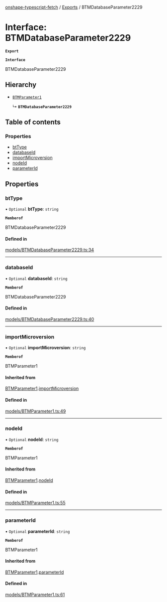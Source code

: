 [onshape-typescript-fetch](../README.md) / [Exports](../modules.md) / BTMDatabaseParameter2229

# Interface: BTMDatabaseParameter2229

**`Export`**

**`Interface`**

BTMDatabaseParameter2229

## Hierarchy

- [`BTMParameter1`](BTMParameter1.md)

  ↳ **`BTMDatabaseParameter2229`**

## Table of contents

### Properties

- [btType](BTMDatabaseParameter2229.md#bttype)
- [databaseId](BTMDatabaseParameter2229.md#databaseid)
- [importMicroversion](BTMDatabaseParameter2229.md#importmicroversion)
- [nodeId](BTMDatabaseParameter2229.md#nodeid)
- [parameterId](BTMDatabaseParameter2229.md#parameterid)

## Properties

### btType

• `Optional` **btType**: `string`

**`Memberof`**

BTMDatabaseParameter2229

#### Defined in

[models/BTMDatabaseParameter2229.ts:34](https://github.com/toebes/onshape-typescript-fetch/blob/3e11ae1/models/BTMDatabaseParameter2229.ts#L34)

___

### databaseId

• `Optional` **databaseId**: `string`

**`Memberof`**

BTMDatabaseParameter2229

#### Defined in

[models/BTMDatabaseParameter2229.ts:40](https://github.com/toebes/onshape-typescript-fetch/blob/3e11ae1/models/BTMDatabaseParameter2229.ts#L40)

___

### importMicroversion

• `Optional` **importMicroversion**: `string`

**`Memberof`**

BTMParameter1

#### Inherited from

[BTMParameter1](BTMParameter1.md).[importMicroversion](BTMParameter1.md#importmicroversion)

#### Defined in

[models/BTMParameter1.ts:49](https://github.com/toebes/onshape-typescript-fetch/blob/3e11ae1/models/BTMParameter1.ts#L49)

___

### nodeId

• `Optional` **nodeId**: `string`

**`Memberof`**

BTMParameter1

#### Inherited from

[BTMParameter1](BTMParameter1.md).[nodeId](BTMParameter1.md#nodeid)

#### Defined in

[models/BTMParameter1.ts:55](https://github.com/toebes/onshape-typescript-fetch/blob/3e11ae1/models/BTMParameter1.ts#L55)

___

### parameterId

• `Optional` **parameterId**: `string`

**`Memberof`**

BTMParameter1

#### Inherited from

[BTMParameter1](BTMParameter1.md).[parameterId](BTMParameter1.md#parameterid)

#### Defined in

[models/BTMParameter1.ts:61](https://github.com/toebes/onshape-typescript-fetch/blob/3e11ae1/models/BTMParameter1.ts#L61)
